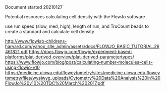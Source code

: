 Document started 20210127

Potential resources calculating cell density with the FlowJo software

use run speed (slow, med, high), length of run, and TruCount beads to create a standard and calculate cell density

http://www.flowlab-childrens-harvard.com/yahoo_site_admin/assets/docs/FLOWJO_BASIC_TUTORIAL.29461821.pdf
https://docs.flowjo.com/flowjo/experiment-based-platforms/plat-derived-overview/plat-derived-parametertypes/
https://www.flowjo.com/blog/post/calculating-number-molecules-cells-using-flowjo-v10
https://medicine.uiowa.edu/flowcytometry/sites/medicine.uiowa.edu.flowcytometry/files/wysiwyg_uploads/Cytometry%20Data%20Analysis%20in%20FlowJo%20v10%20TQC%20March%202017.pdf
